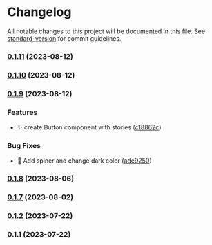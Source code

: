 # Changelog

All notable changes to this project will be documented in this file. See [standard-version](https://github.com/conventional-changelog/standard-version) for commit guidelines.

### [0.1.11](https://github.com/arman-ag/npm-package/compare/v0.1.10...v0.1.11) (2023-08-12)

### [0.1.10](https://github.com/arman-ag/npm-package/compare/v0.1.9...v0.1.10) (2023-08-12)

### [0.1.9](https://github.com/arman-ag/npm-package/compare/v0.1.8...v0.1.9) (2023-08-12)


### Features

* :sparkles: create Button component with stories ([c18862c](https://github.com/arman-ag/npm-package/commit/c18862ce43027f4198394d7d092774e2aecf3425))


### Bug Fixes

* :bug: Add  spiner and change dark color ([ade9250](https://github.com/arman-ag/npm-package/commit/ade9250fa123d0ea65aa443b4d9ce402b2f440c0))

### [0.1.8](https://github.com/arman-ag/npm-package/compare/v0.1.7...v0.1.8) (2023-08-06)

### [0.1.7](https://github.com/arman-ag/npm-package/compare/v0.1.2...v0.1.7) (2023-08-02)

### [0.1.2](https://github.com/arman-ag/learnstorybook-design-system/compare/v0.1.1...v0.1.2) (2023-07-22)

### 0.1.1 (2023-07-22)
